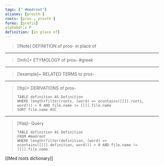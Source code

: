 ```yaml
---
tags: [" #medroot"]
aliases: [prosth-]
roots: [pros-, prosth-]
forms: [prefix]
alphabet:: P
definition: [in place of]
---
```

>[!Note] DEFINITION of pros-
>in place of 
_____
>[!info]+ ETYMOLOGY of pros-
>#greek
_____
>[!example]+ RELATED TERMS to pros-
>
_____
>[!tip]+ DERIVATIONS of pros-
>```dataview
>TABLE definition AS Definition 
>WHERE length(filter(roots, (word) => econtains([[]].roots, word))) > 0 AND file.name != [[]].file.name
>SORT file.name ASC
>```
___
>[!faq]- Query
>```dataview
>TABLE definition AS Definition
>FROM #medroot
>WHERE length(filter(definition, (word) => econtains([[]].definition, word))) > 0 AND file.name != [[]].file.name
>```

[[Med roots dictionary]]